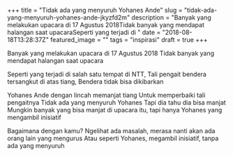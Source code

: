 +++
title = "Tidak ada yang menyuruh Yohanes Ande"
slug = "tidak-ada-yang-menyuruh-yohanes-ande-jkyzfd2m"
description = "Banyak yang melakukan upacara di 17 Agustus 2018Tidak banyak yang mendapat halangan saat upacaraSeperti yang terjadi di "
date = "2018-08-18T13:28:37Z"
featured_image = ""
tags = "inspirasi"
draft = true
+++ 
 
Banyak yang melakukan upacara di 17 Agustus 2018
Tidak banyak yang mendapat halangan saat upacara

Seperti yang terjadi di salah satu tempat di NTT,
Tali pengait bendera tersangkut di atas tiang,
Bendera tidak bisa dikibarkan

Yohanes Ande dengan lincah memanjat tiang
Untuk memperbaiki tali pengaitnya
Tidak ada yang menyuruh Yohanes
Tapi dia tahu dia bisa manjat
Mungkin banyak yang bisa manjat di upacara itu,
tapi hanya Yohanes yang mengambil inisiatif

Bagaimana dengan kamu?
Ngelihat ada masalah, merasa nanti akan ada orang lain yang mengurus
Atau seperti Yohanes, megambil inisiatif, tanpa ada yang menyuruh